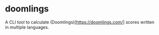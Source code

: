 # doomlings

A CLI tool to calculate (Doomlings)[https://doomlings.com/] scores written in multiple languages.

